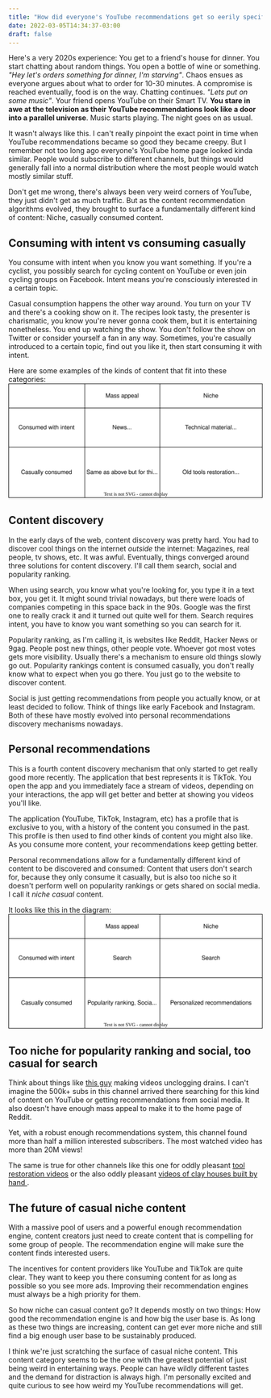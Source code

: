 ```yaml
---
title: "How did everyone's YouTube recommendations get so eerily specific?"
date: 2022-03-05T14:34:37-03:00
draft: false
---
```


Here's a very 2020s experience: You get to a friend's house for dinner. You start chatting about random things. You open a bottle of wine or something. _"Hey let's orders something for dinner, I'm starving"_. Chaos ensues as everyone argues about what to order for 10-30 minutes. A compromise is reached eventually, food is on the way. Chatting continues. _"Lets put on some music"_. Your friend opens YouTube on their Smart TV. **You stare in awe at the television as their YouTube recommendations look like a door into a parallel universe**. Music starts playing. The night goes on as usual.

It wasn't always like this. I can't really pinpoint the exact point in time when YouTube recommendations became so good they became creepy. But I remember not too long ago everyone's YouTube home page looked kinda similar. People would subscribe to different channels, but things would generally fall into a normal distribution where the most people would watch mostly similar stuff.

Don't get me wrong, there's always been very weird corners of YouTube, they just didn't get as much traffic. But as the content recommendation algorithms evolved, they brought to surface a fundamentally different kind of content:  Niche, casually consumed content.

## Consuming with intent vs consuming casually

You consume with intent when you know you want something. If you're a cyclist, you possibly search for cycling content on YouTube or even join cycling groups on Facebook. Intent means you're consciously interested in a certain topic.

Casual consumption happens the other way around. You turn on your TV and there's a cooking show on it. The recipes look tasty, the presenter is  charismatic, you know you're never gonna cook them, but it is entertaining nonetheless. You end up watching the show. You don't follow the show on Twitter or consider yourself a fan in any way. Sometimes, you're casually introduced to a certain topic, find out you like it, then start consuming it with intent.

Here are some examples of the kinds of content that fit into these categories:
![1st Diagram](/nichecasual/nichecasual1.svg)

## Content discovery

In the early days of the web, content discovery was pretty hard. You had to discover cool things on the internet _outside_ the internet: Magazines, real people, tv shows, etc. It was awful. Eventually, things converged around three solutions for content discovery. I'll call them search, social and popularity ranking.

When using search, you know what you're looking for, you type it in a text box, you get it. It might sound trivial nowadays, but there were loads of companies competing in this space back in the 90s. Google was the first one to really crack it and it turned out quite well for them. Search requires intent, you have to know you want something so you can search for it.

Popularity ranking, as I'm calling it, is websites like Reddit, Hacker News or 9gag. People post new things, other people vote. Whoever got most votes gets more visibility. Usually there's a mechanism to ensure old things slowly go out.  Popularity rankings content is consumed casually, you don't really know what to expect when you go there. You just go to the website to discover content.

Social is just getting recommendations from people you actually know, or at least  decided to follow. Think of things like early Facebook and Instagram. Both of these have mostly evolved into personal recommendations discovery mechanisms nowadays.

## Personal recommendations

This is a fourth content discovery mechanism that only started to get really good more recently. The application that best represents it is TikTok. You open the app and you immediately face a stream of videos, depending on your interactions, the app will get better and better at showing you videos you'll like.

The application (YouTube, TikTok, Instagram, etc) has a profile that is exclusive to you, with a history of the content you consumed in the past. This profile is then used to find other kinds of content you might also like. As you consume more content, your recommendations keep getting better.

Personal recommendations allow for a fundamentally different kind of content to be discovered and consumed: Content that users don't search for, because they only consume it casually, but is also too niche so it doesn't perform well on popularity rankings or gets shared on social media. I call it _niche casual_ content.

It looks like this in the diagram:
![2nd Diagram](/nichecasual/nichecasual2.svg)

## Too niche for popularity ranking and social, too casual for search

Think about things like [this guy](https://www.youtube.com/channel/UCsCNU-ptlze2tqAJSDeVGNQ) making videos unclogging drains. I can't imagine the 500k+ subs in this channel arrived there searching for this kind of content on YouTube or getting recommendations from social media. It also doesn't have enough mass appeal to make it to the home page of Reddit.

Yet, with a robust enough recommendations system, this channel found more than half a million interested subscribers. The most watched video has more than 20M views!

The same is true for other channels like this one for oddly pleasant [tool restoration videos](https://www.youtube.com/channel/UCMrMVIBtqFW6O0-MWq26gqw) or the also oddly pleasant [videos of clay houses built by hand ](https://www.youtube.com/watch?v=DEobiCzGEvE).

## The future of casual niche content

With a massive pool of users and a powerful enough recommendation engine, content creators just need to create content that is compelling for some group of people. The recommendation engine will make sure the content finds interested users.

The incentives for content providers like YouTube and TikTok are quite clear. They want to keep you there consuming content for as long as possible so you see more ads. Improving their recommendation engines must always be a high priority for them.

So how niche can casual content go? It depends mostly on two things: How good the recommendation engine is and how big the user base is. As long as these two things are increasing, content can get ever more niche and still find a big enough user base to be sustainably produced.

I think we're just scratching the surface of casual niche content. This content category seems to be the one with the greatest potential of just being weird in entertaining ways. People can have wildly different tastes and the demand for distraction is always high. I'm personally excited and quite curious to see how weird my YouTube recommendations will get.